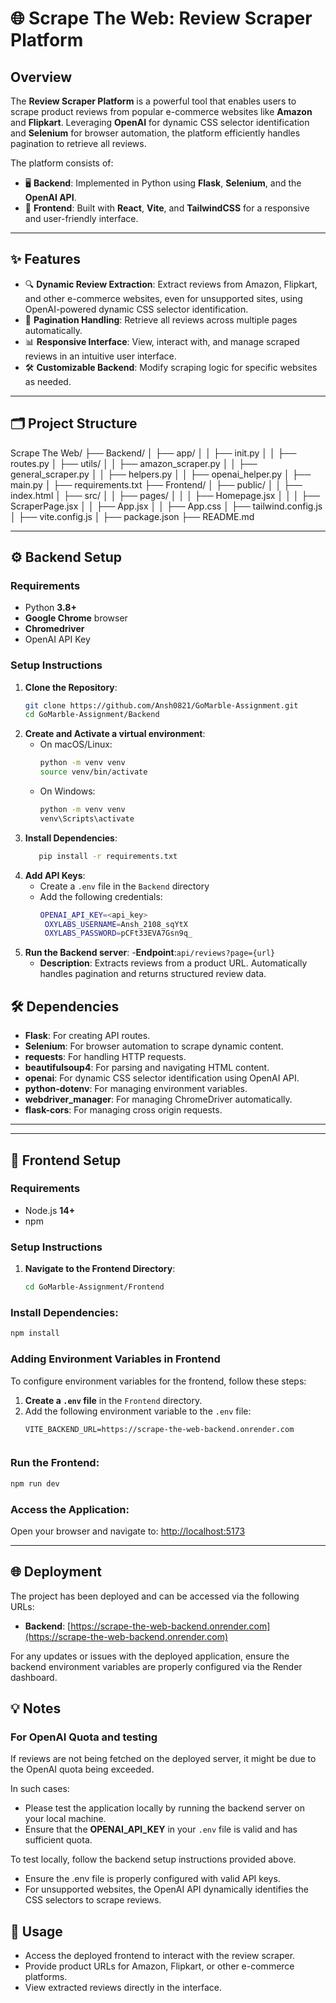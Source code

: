 # 🌐 Scrape The Web: Review Scraper Platform

## Overview
The **Review Scraper Platform** is a powerful tool that enables users to scrape product reviews from popular e-commerce websites like **Amazon** and **Flipkart**. Leveraging **OpenAI** for dynamic CSS selector identification and **Selenium** for browser automation, the platform efficiently handles pagination to retrieve all reviews.

The platform consists of:
- 🖥️ **Backend**: Implemented in Python using **Flask**, **Selenium**, and the **OpenAI API**.
- 🎨 **Frontend**: Built with **React**, **Vite**, and **TailwindCSS** for a responsive and user-friendly interface.

---

## ✨ Features
- 🔍 **Dynamic Review Extraction**: Extract reviews from Amazon, Flipkart, and other e-commerce websites, even for unsupported sites, using OpenAI-powered dynamic CSS selector identification.
- 📜 **Pagination Handling**: Retrieve all reviews across multiple pages automatically.
- 📊 **Responsive Interface**: View, interact with, and manage scraped reviews in an intuitive user interface.
- 🛠️ **Customizable Backend**: Modify scraping logic for specific websites as needed.

---

## 🗂️ Project Structure
Scrape The Web/
├── Backend/
│ ├── app/
│ │ ├── init.py
│ │ ├── routes.py
│ ├── utils/
│ │ ├── amazon_scraper.py
│ │ ├── general_scraper.py
│ │ ├── helpers.py
│ │ ├── openai_helper.py
│ ├── main.py
│ ├── requirements.txt
├── Frontend/
│ ├── public/
│ │ ├── index.html
│ ├── src/
│ │ ├── pages/
│ │ │ ├── Homepage.jsx
│ │ │ ├── ScraperPage.jsx
│ │ ├── App.jsx
│ │ ├── App.css
│ ├── tailwind.config.js
│ ├── vite.config.js
│ ├── package.json
├── README.md


---

## ⚙️ Backend Setup

### Requirements
- Python **3.8+**
- **Google Chrome** browser
- **Chromedriver**
- OpenAI API Key

### Setup Instructions

1. **Clone the Repository**:
   ```bash
   git clone https://github.com/Ansh0821/GoMarble-Assignment.git
   cd GoMarble-Assignment/Backend

2. **Create and Activate a virtual environment**:
   - On macOS/Linux:
      ```bash
      python -m venv venv
      source venv/bin/activate
   - On Windows:
     ```bash
     python -m venv venv
     venv\Scripts\activate

3. **Install Dependencies**:
   ```bash
      pip install -r requirements.txt

4. **Add API Keys**:
   - Create a `.env` file in the `Backend` directory
   - Add the following credentials:
     ```bash
     OPENAI_API_KEY=<api_key>
      OXYLABS_USERNAME=Ansh_2108_sqYtX
      OXYLABS_PASSWORD=pCFt33EVA7Gsn9q_

5. **Run the Backend server**:
   -**Endpoint**:`api/reviews?page={url}`
      - **Description**: Extracts reviews from a product URL. Automatically handles pagination and returns structured review data.
  
## 🛠️ Dependencies

- **Flask**: For creating API routes.
- **Selenium**: For browser automation to scrape dynamic content.
- **requests**: For handling HTTP requests.
- **beautifulsoup4**: For parsing and navigating HTML content.
- **openai**: For dynamic CSS selector identification using OpenAI API.
- **python-dotenv**: For managing environment variables.
- **webdriver_manager**: For managing ChromeDriver automatically.
- **flask-cors**: For managing cross origin requests.

---

---

## 🎨 Frontend Setup

### Requirements
- Node.js **14+**
- npm

### Setup Instructions

1. **Navigate to the Frontend Directory**:
   ```bash
   cd GoMarble-Assignment/Frontend

### Install Dependencies:
```bash
npm install
```

### Adding Environment Variables in Frontend

To configure environment variables for the frontend, follow these steps:

1. **Create a `.env` file** in the `Frontend` directory.
2. Add the following environment variable to the `.env` file:
   ```plaintext
   VITE_BACKEND_URL=https://scrape-the-web-backend.onrender.com


### Run the Frontend:
```bash
npm run dev
```

### Access the Application:
Open your browser and navigate to:
[http://localhost:5173](http://localhost:5173)

---

## 🌐 Deployment
The project has been deployed and can be accessed via the following URLs:
- **Backend**: [https://scrape-the-web-backend.onrender.com](https://scrape-the-web-backend.onrender.com)


For any updates or issues with the deployed application, ensure the backend environment variables are properly configured via the Render dashboard.

## 💡 Notes

### For OpenAI Quota and testing
If reviews are not being fetched on the deployed server, it might be due to the OpenAI quota being exceeded. 

In such cases:
- Please test the application locally by running the backend server on your local machine.
- Ensure that the **OPENAI_API_KEY** in your `.env` file is valid and has sufficient quota.

To test locally, follow the backend setup instructions provided above.

- Ensure the .env file is properly configured with valid API keys.
- For unsupported websites, the OpenAI API dynamically identifies the CSS selectors to scrape reviews.

## 🚀 Usage
- Access the deployed frontend to interact with the review scraper.
- Provide product URLs for Amazon, Flipkart, or other e-commerce platforms.
- View extracted reviews directly in the interface.
